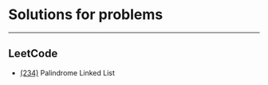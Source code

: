 # Solutions for problems

---

## LeetCode

- [(234)](https://github.com/Atipico1/Python_Algorithms/blob/master/(Leetcode234)%20Palindrome%20Linked%20List) Palindrome Linked List
